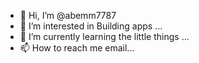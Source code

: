 - 👋 Hi, I’m @abemm7787
- 👀 I’m interested in Building apps ...
- 🌱 I’m currently learning the little things ...
- 📫 How to reach me email...

<!---
abemm7787/abemm7787 is a ✨ special ✨ repository because its `README.md` (this file) appears on your GitHub profile.
You can click the Preview link to take a look at your changes.
--->
